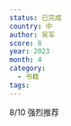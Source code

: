 ```yaml
---
status: 已完成
country: 中
author: 吴军
score: 8
year: 2023
month: 4
category:
  - 书籍
tags:
---
```

8/10 强烈推荐
